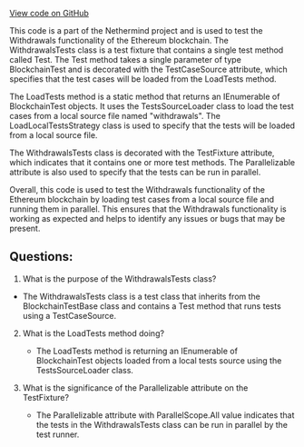 [View code on GitHub](https://github.com/NethermindEth/nethermind/src/Nethermind/Ethereum.Blockchain.Block.Test/WithdrawalsTests.cs)

This code is a part of the Nethermind project and is used to test the Withdrawals functionality of the Ethereum blockchain. The WithdrawalsTests class is a test fixture that contains a single test method called Test. The Test method takes a single parameter of type BlockchainTest and is decorated with the TestCaseSource attribute, which specifies that the test cases will be loaded from the LoadTests method.

The LoadTests method is a static method that returns an IEnumerable of BlockchainTest objects. It uses the TestsSourceLoader class to load the test cases from a local source file named "withdrawals". The LoadLocalTestsStrategy class is used to specify that the tests will be loaded from a local source file.

The WithdrawalsTests class is decorated with the TestFixture attribute, which indicates that it contains one or more test methods. The Parallelizable attribute is also used to specify that the tests can be run in parallel.

Overall, this code is used to test the Withdrawals functionality of the Ethereum blockchain by loading test cases from a local source file and running them in parallel. This ensures that the Withdrawals functionality is working as expected and helps to identify any issues or bugs that may be present.
## Questions: 
 1. What is the purpose of the WithdrawalsTests class?
   - The WithdrawalsTests class is a test class that inherits from the BlockchainTestBase class and contains a Test method that runs tests using a TestCaseSource.

2. What is the LoadTests method doing?
   - The LoadTests method is returning an IEnumerable of BlockchainTest objects loaded from a local tests source using the TestsSourceLoader class.

3. What is the significance of the Parallelizable attribute on the TestFixture?
   - The Parallelizable attribute with ParallelScope.All value indicates that the tests in the WithdrawalsTests class can be run in parallel by the test runner.